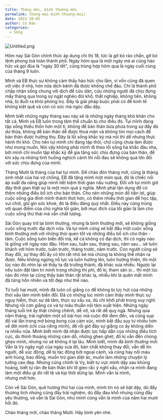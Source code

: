 ```yaml
---
title: Tháng mới, bình thường mới
permalink: thang-moi-binh-thuong-moi/
date: 2021-10-01
author: Cô Đào
categories:
  - Sống
---
```


![Untitled.png](/images/25ea83b0-fb62-4af2-8bdb-4925f346ece4/Untitled.png)


Hôm nay Sài Gòn chính thức áp dụng chỉ thị 18, tức là gỡ bỏ rào chắn, gỡ bỏ lệnh phong toả toàn thành phố. Ngày hôm qua là một ngày mà ai cũng háo hức và gọi đùa là "ngày 30 tết", cũng trùng hợp hôm qua là ngày cuối cùng của tháng 9 luôn.


Mình và EB thực sự không cảm thấy háo hức cho lắm, vì vốn cũng đã quen với việc ở nhà, hơn nữa dịch bệnh đã được khống chế đâu. Chỉ là thành phố chấp nhận sống chung với dịch để cứu dân, cứu những người đã chịu đựng mấy tháng qua trong sự ngặt nghèo đói khổ, thất nghiệp, không tiền, không nhà, bị đuổi ra khỏi phòng trọ. Đây là giải pháp buộc phải có để kinh tế không kiệt quệ và còn có sức mà ngóc đầu dậy.


Mình biết những ngày tháng sau này sẽ là những ngày tháng khó khăn cho tất cả. Mình và EB luôn trong tâm thế chuẩn bị cho điều đó. Tụi mình đang tập sống thiếu thốn hơn một tí, không để bản thân bừa phứa trong sự đầy đủ dư thừa, không để bản thân dễ được thoả mãn và không tìm mọi cách để bản thân được hưởng thụ. Đây là lối sống khắc kỷ mà nói thì dễ nhưng thực hành thì khó. Cho nên tụi mình chỉ đang tập thôi, chứ cũng chưa làm được như mong muốn. Nói vậy không phải mình đi theo lối sống hà khắc đâu nha, bởi mình chỉ muốn tập khắc kỷ để gia tăng sức chịu đựng của bản thân, để khi xảy ra những tình huống nghịch cảnh thì nỗi đau sẽ không quá lớn đối với sức chịu đựng của mình.


Tháng Mười là tháng của hai tụi mình. Để chào đón tháng mới, cũng là tháng sinh nhật của hai vợ chồng, EB đã tặng mình một món quà, đó là chiếc nồi áp suất đa năng giúp mình tiết kiệm thời gian nấu nướng. Đối với tụi mình giờ đây thời gian thật sự là một món quà ý nghĩa. Mình phải tận dụng để có thêm những điều bổ ích cho bản thân. Cho nên những món đồ tiện lợi, giúp cuộc sống gia đình mình thảnh thơi hơn, có thêm nhiều thời gian để học tập, vui chơi, giữ gìn sức khoẻ, đó là điều đáng quý nhất. Điều này cũng trùng với quan điểm của chủ nghĩa tối giản, bởi mục đích của tối giản là làm cho cuộc sống thư thái mà vẫn chất lượng.


Sài Gòn quay trở lại bình thường, nhưng là bình thường mới, sẽ không giống cuộc sống trước đại dịch nữa. Và tụi mình cũng sẽ bắt đầu một cuộc sống bình thường mới với những thói quen tốt và những điều bổ ích cho thân - tâm. Cuộc sống luôn biến đổi mà, kể cả không có đại dịch, thì có ngày nào là giống với ngày nào đâu. Hôm sau, tuần sau, tháng sau, năm sau... sẽ luôn khách với hôm trước, tuần trước, tháng trước, năm trước. Con người cũng sẽ thay đổi, sự thay đổi ấy có khi rất nhỏ bé mà chúng ta không thể nhận ra được. Nếu không ngừng nỗ lực và luôn hướng lên, luôn hướng thiện, thì một lúc nào đó nhìn lại sẽ thấy ta đã trưởng thành, đã khác xưa nhiều. Ngược lại nếu luôn đặt tâm trí mình trong những thị phi, đố kị, tham sân si... thì một lúc nào đó nhìn lại cũng thấy bản thân rất khác lạ, nhiều khi là quên mất mình đã từng hồn nhiên và tốt đẹp như thế nào.


Từ tuổi hai mươi, mình đã luôn cố giằng co để không bị lực hút của những thói xấu làm mình biến đổi. Đã có những lúc mình cảm thấy mình thực sự nguy hiểm, thực sự dã tâm, thực sự xấu xa, dù chỉ khởi phát trong suy nghĩ. Nhưng rồi cơn giằng co và tự mâu thuẫn nội tâm xuất hiện. Những ngày tháng tuổi trẻ ấy thật chông chênh, dễ vỡ, và rất dễ quỵ ngã. Nhưng qua năm tháng, trải nghiệm một số bài học mà cuộc đời đem đến, và cũng sụp đổ vài lần trong mớ bòng bong của cảm xúc, mình bắt đầu suy tư nhiều hơn về đời mình (chỉ của riêng mình), để rồi giờ đây sự giằng co ấy không diễn ra nhiều nữa. Mình biết mình đã nhận được lực hấp dẫn của những điều tích cực, dù thỉnh thoảng những cám dỗ, những ghen ghét, đố kị vẫn đến chòng ghẹo mình, nhưng nó sẽ không ở lại lâu. Mình biết, mình đã _bình thường mới_. Vẫn là Vy ngây ngô của ngày xưa đó, bản chất không thay đổi, vẫn dễ tin người, dễ xúc động, dễ bị tác động bởi ngoại cảnh, và cũng hay nổi máu anh hùng, bao đồng, muốn trừ gian diệt ác, muốn làm những chuyện lý tưởng cao đẹp. Nhưng cũng chính là Vy, biết tự vực mình dậy sau khủng hoảng, biết tự răn đe bản thân khi lỡ gieo rắc ý nghĩ xấu, nhận ra mình đang làm một điều gì đó rất tệ và kịp thời dừng lại. Mình vẫn là mình, nhưng _mới_ hơn.


Còn về Sài Gòn, quê hương thứ hai của mình, mình tin nó sẽ bật dậy, dù đầy thương tích nhưng cũng đầy trải nghiệm, dù đầy đau khổ nhưng cũng đầy yêu thương, và vẫn là Sài Gòn, như mình cũng vẫn là mình của năm hai mươi hồi đó.


Chào tháng mới, chào tháng Mười. Hãy bình yên nhé.

